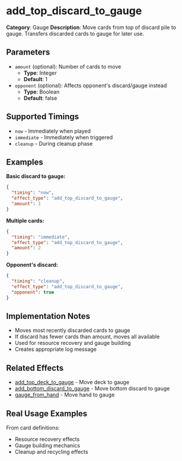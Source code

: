 # add_top_discard_to_gauge

**Category**: Gauge
**Description**: Move cards from top of discard pile to gauge. Transfers discarded cards to gauge for later use.

## Parameters

- `amount` (optional): Number of cards to move
  - **Type**: Integer
  - **Default**: 1
- `opponent` (optional): Affects opponent's discard/gauge instead
  - **Type**: Boolean
  - **Default**: false

## Supported Timings

- `now` - Immediately when played
- `immediate` - Immediately when triggered
- `cleanup` - During cleanup phase

## Examples

**Basic discard to gauge:**
```json
{
  "timing": "now",
  "effect_type": "add_top_discard_to_gauge",
  "amount": 1
}
```

**Multiple cards:**
```json
{
  "timing": "immediate",
  "effect_type": "add_top_discard_to_gauge",
  "amount": 2
}
```

**Opponent's discard:**
```json
{
  "timing": "cleanup",
  "effect_type": "add_top_discard_to_gauge",
  "opponent": true
}
```

## Implementation Notes

- Moves most recently discarded cards to gauge
- If discard has fewer cards than amount, moves all available
- Used for resource recovery and gauge building
- Creates appropriate log message

## Related Effects

- [add_top_deck_to_gauge](add_top_deck_to_gauge.md) - Move deck to gauge
- [add_bottom_discard_to_gauge](add_bottom_discard_to_gauge.md) - Move bottom discard to gauge
- [gauge_from_hand](gauge_from_hand.md) - Move hand to gauge

## Real Usage Examples

From card definitions:
- Resource recovery effects
- Gauge building mechanics
- Cleanup and recycling effects
